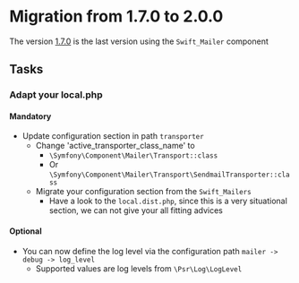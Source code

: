 # Migration from 1.7.0 to 2.0.0

The version [1.7.0](https://github.com/stevleibelt/php_send_email_via_command_line/releases/tag/1.7.0) is the last version using the `Swift_Mailer` component

## Tasks

### Adapt your local.php

#### Mandatory

* Update configuration section in path `transporter`
  * Change 'active_transporter_class_name' to
    * `\Symfony\Component\Mailer\Transport::class`
    * Or `\Symfony\Component\Mailer\Transport\SendmailTransporter::class`
  * Migrate your configuration section from the `Swift_Mailers`
    * Have a look to the `local.dist.php`, since this is a very situational section, we can not give your all fitting advices

#### Optional

* You can now define the log level via the configuration path `mailer -> debug -> log_level`
  * Supported values are log levels from `\Psr\Log\LogLevel`

